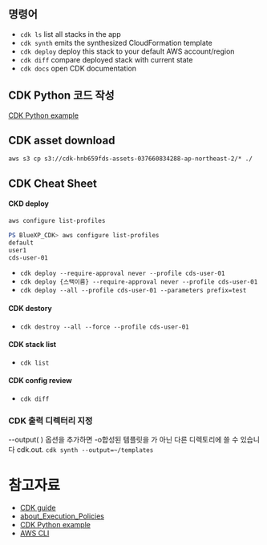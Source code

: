 ## 명령어

 * `cdk ls`          list all stacks in the app
 * `cdk synth`       emits the synthesized CloudFormation template
 * `cdk deploy`      deploy this stack to your default AWS account/region
 * `cdk diff`        compare deployed stack with current state
 * `cdk docs`        open CDK documentation


## CDK Python 코드 작성
[CDK Python example](https://github.com/aws-samples/aws-cdk-examples)

## CDK asset download
```
aws s3 cp s3://cdk-hnb659fds-assets-037660834288-ap-northeast-2/* ./
```

## CDK Cheat Sheet
#### CKD deploy
```powershell 
aws configure list-profiles
```
```powershell
PS BlueXP_CDK> aws configure list-profiles
default
user1
cds-user-01
```
- ```cdk deploy --require-approval never --profile cds-user-01```
- ```cdk deploy {스택이름} --require-approval never --profile cds-user-01```
- ```cdk deploy --all --profile cds-user-01 --parameters prefix=test```
#### CDK destory
- ```cdk destroy --all --force --profile cds-user-01```

#### CDK stack list
- ```cdk list```
#### CDK config review
- ```cdk diff```

### CDK 출력 디렉터리 지정
--output( ) 옵션을 추가하면 -o합성된 템플릿을 가 아닌 다른 디렉토리에 쓸 수 있습니다 cdk.out.
```cdk synth --output=~/templates```

# 참고자료
- [CDK guide](https://docs.aws.amazon.com/ko_kr/cdk/v2/guide/home.html)
- [about_Execution_Policies](https://docs.microsoft.com/ko-kr/powershell/module/microsoft.powershell.core/about/about_execution_policies?view=powershell-7.2)
- [CDK Python example](https://github.com/aws-samples/aws-cdk-examples)
- [AWS CLI](https://docs.aws.amazon.com/ko_kr/cli/latest/userguide/cli-configure-files.html)